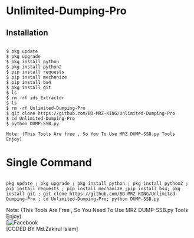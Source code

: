 # Unlimited-Dumping-Pro

## <b>Installation</b>

```

$ pkg update
$ pkg upgrade
$ pkg install python
$ pkg install python2
$ pip install requests
$ pip install mechanize
$ pip install bs4
$ pkg install git
$ ls
$ rm -rf ids_Extractor
$ ls
$ rm -rf Unlimited-Dumping-Pro
$ git clone https://github.com/BD-MRZ-KING/Unlimited-Dumping-Pro
$ cd Unlimited-Dumping-Pro
$ python DUMP-SSB.py

Note: (This Tools Are free , So You To Use MRZ DUMP-SSB.py Tools Enjoy)
```

# Single Command 

```

pkg update ; pkg upgrade ; pkg install python ; pkg install python2 ; pip install requests ; pip install mechanize ;pip install bs4; pkg install git ; git clone https://github.com/BD-MRZ-KING/Unlimited-Dumping-Pro ; cd Unlimited-Dumping-Pro; python DUMP-SSB.py
```

 Note: (This Tools Are Free , So You Need  To Use MRZ DUMP-SSB.py Tools Enjoy)</br>
 [![Facebook](https://www.facebook.com/jamal.Vau.king.Of.bdcyberzone4)</br>
 [CODED BY Md.Zakirul Islam]
